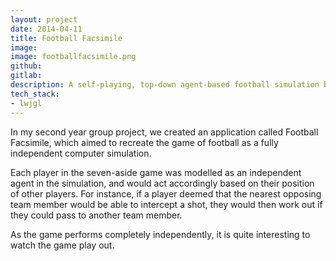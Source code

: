 ```yaml
---
layout: project
date: 2014-04-11
title: Football Facsimile
image:
image: footballfacsimile.png
github:
gitlab:
description: A self-playing, top-down agent-based football simulation built in Java.
tech_stack:
- lwjgl
---
```

In my second year group project, we created an application called Football Facsimile, which aimed to recreate the game of football as a fully independent computer simulation.

Each player in the seven-aside game was modelled as an independent agent in the simulation, and would act accordingly based on their position of other players. For instance, if a player deemed that the nearest opposing team member would be able to intercept a shot, they would then work out if they could pass to another team member.

As the game performs completely independently, it is quite interesting to watch the game play out.
